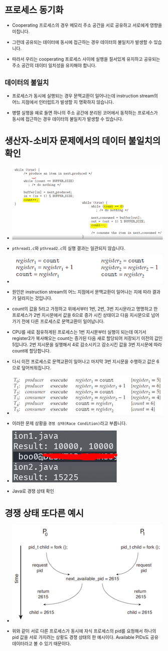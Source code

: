# 프로세스 동기화

- Cooperating 프로세스의 경우 메모리 주소 공간을 서로 공유하고 서로에게 영향을 미칩니다.

- 그런데 공유되는 데이터에 동시에 접근하는 경우 데이터의 불일치가 발생할 수 있습니다.

- 따라서 우리는 cooperating 프로세스 사이에 실행을 질서있게 유지하고 공유되는 주소 공간의 데이터 일치성을 유지해야 합니다.

## 데이터의 불일치

- 프로세스가 동시에 실행되는 경우 문맥교환이 일어나는데 instruction stream의 어느 지점에서 인터럽트가 발생할 지 명확하지 않습니다.

- 병렬 실행을 예로 들면 하나의 주소 공간에 분리된 코어에서 동작하는 프로세스가 동시에 접근하는 경우 데이터의 불일치가 발생할 수 있습니다.

# 생산자-소비자 문제에서의 데이터 불일치의 확인

- ![image](../img/process-synchronization.PNG)

- `pthread1.c`와 `pthread2.c`의 실행 결과는 일관되지 않습니다.

- ![image](../img/process-synchronization2.PNG)

- 원인은 instruction stream의 어느 지점에서 문맥교환이 일어나는 지에 따라 결과가 달라지는 것입니다.

- count의 값을 5라고 가정하고 위에서부터 1번, 2번, 3번 지시문라고 명명하고 한 프로세스가 2번 지시문에서 값을 6으로 증가 시킨 상태이고 다음 지시문으로 넘어가기 전에 다른 프로세스로 문맥교환이 일어납니다.

- CPU를 새로 점유하게된 프로세스는 1번 지시문부터 실행이 되는데 여기서 register2가 복사해오는 count는 증가된 다음 새로 할당되어 저장되기 이전의 값인 5입니다. 2번 지시문을 실행해서 4로 감소시키고 감소시킨 값을 3번 지시문에 따라 count에 할당합니다.

- 다시 이전 프로세스로 문맥교환이 일어나고 마지막 3번 지시문을 수행하고 값은 6으로 덮어씌워집니다.

- ![image](../img/process-synchronization3.PNG)

- 이러한 문제 상황을 `경쟁 상태(Race Condition)`라고 부릅니다.

- ![image](../img/javaRaceCondition.PNG)

- Java로 경쟁 상태 확인

# 경쟁 상태 또다른 예시

- ![image](../img/forkRaceCondition.PNG)

- 위와 같이 서로 다른 프로세스가 동시에 자식 프로세스의 pid를 요청해서 하나의 pid 값을 서로 가지려는 상황도 경쟁 상태의 한 예시이다. Available PIDs도 공유 데이터라고 볼 수 있기 때문이다.